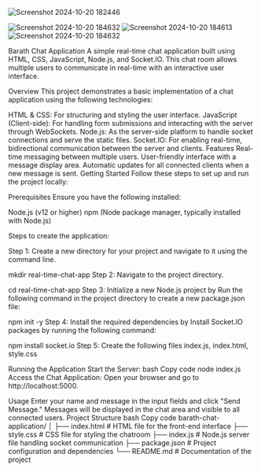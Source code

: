 ![Screenshot 2024-10-20 182446](https://github.com/user-attachments/assets/4e2b6433-f550-4c38-a2e1-f7b057132d37)

![Screenshot 2024-10-20 184632](https://github.com/user-attachments/assets/370df644-047f-44b8-a960-b85bfd582314)
![Screenshot 2024-10-20 184613](https://github.com/user-attachments/assets/874c10dc-e536-4db9-978f-e6c122be5f08)
![Screenshot 2024-10-20 184632](https://github.com/user-attachments/assets/369bbcf1-794b-4d11-90be-15c17afc5669)



Barath Chat Application
A simple real-time chat application built using HTML, CSS, JavaScript, Node.js, and Socket.IO. This chat room allows multiple users to communicate in real-time with an interactive user interface.

Overview
This project demonstrates a basic implementation of a chat application using the following technologies:

HTML & CSS: For structuring and styling the user interface.
JavaScript (Client-side): For handling form submissions and interacting with the server through WebSockets.
Node.js: As the server-side platform to handle socket connections and serve the static files.
Socket.IO: For enabling real-time, bidirectional communication between the server and clients.
Features
Real-time messaging between multiple users.
User-friendly interface with a message display area.
Automatic updates for all connected clients when a new message is sent.
Getting Started
Follow these steps to set up and run the project locally:

Prerequisites
Ensure you have the following installed:

Node.js (v12 or higher)
npm (Node package manager, typically installed with Node.js)


Steps to create the application:

Step 1: Create a new directory for your project and navigate to it using the command line.

mkdir real-time-chat-app
Step 2: Navigate to the project directory.

cd real-time-chat-app
Step 3: Initialize a new Node.js project by Run the following command in the project directory to create a new package.json file:

npm init -y
Step 4: Install the required dependencies by Install Socket.IO packages by running the following command:

npm install socket.io
Step 5: Create the following files index.js, index.html, style.css

Running the Application
Start the Server:
bash
Copy code
node index.js
Access the Chat Application:
Open your browser and go to http://localhost:5000.

Usage
Enter your name and message in the input fields and click "Send Message."
Messages will be displayed in the chat area and visible to all connected users.
Project Structure
bash
Copy code
barath-chat-application/
│
├── index.html       # HTML file for the front-end interface
├── style.css        # CSS file for styling the chatroom
├── index.js         # Node.js server file handling socket communication
├── package.json     # Project configuration and dependencies
└── README.md        # Documentation of the project

